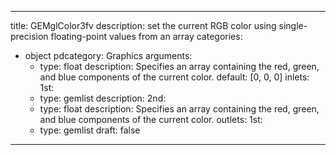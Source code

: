 
---
title: GEMglColor3fv
description: set the current RGB color using single-precision floating-point values from an array
categories:
  - object
pdcategory: Graphics
arguments:
    - type: float
      description: Specifies an array containing the red, green, and blue components of the current color.
      default: [0, 0, 0]
inlets:
  1st:
    - type: gemlist
      description:
  2nd:
    - type: float
      description: Specifies an array containing the red, green, and blue components of the current color.
outlets:
  1st:
    - type: gemlist
draft: false
---

